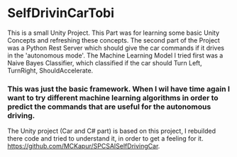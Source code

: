 # SelfDrivinCarTobi

This is a small Unity Project. 
This Part was for learning some basic Unity Concepts and refreshing these concepts.
The second part of the Project was a Python Rest Server which should give the car commands if it drives in the 'autonomous mode'.
The Machine Learning Model  I tried first was a Naive Bayes Classifier, which classified if the car should Turn Left, TurnRight, ShouldAccelerate.

<h3> This was just the basic framework. When I wil have time again I want to try different machine learning algorithms in order to predict the commands that are useful for the autonomous driving. </h3>




















The Unity project (Car and C# part) is based on this project, I rebuilded there code and tried to understand it, in order to get a feeling for it.
https://github.com/MCKapur/SPCSAISelfDrivingCar.
